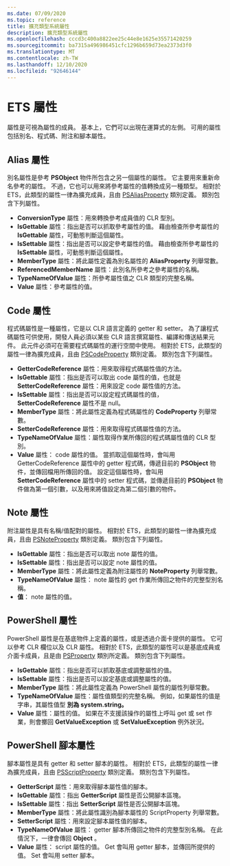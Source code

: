 ```yaml
---
ms.date: 07/09/2020
ms.topic: reference
title: 擴充類型系統屬性
description: 擴充類型系統屬性
ms.openlocfilehash: cccd3c400a8822ee25c44e8e1625e35571420259
ms.sourcegitcommit: ba7315a496986451cfc1296b659d73ea2373d3f0
ms.translationtype: MT
ms.contentlocale: zh-TW
ms.lasthandoff: 12/10/2020
ms.locfileid: "92646144"
---
```

# <a name="ets-properties"></a>ETS 屬性

屬性是可視為屬性的成員。 基本上，它們可以出現在運算式的左側。 可用的屬性包括別名、程式碼、附注和腳本屬性。

## <a name="alias-property"></a>Alias 屬性

別名屬性是參考 **PSObject** 物件所包含之另一個屬性的屬性。 它主要用來重新命名參考的屬性。 不過，它也可以用來將參考屬性的值轉換成另一種類型。 相對於 ETS，此類型的屬性一律為擴充成員，且由 [PSAliasProperty](/dotnet/api/system.management.automation.psaliasproperty) 類別定義。 類別包含下列屬性。

- **ConversionType** 屬性：用來轉換參考成員值的 CLR 型別。
- **IsGettable** 屬性：指出是否可以抓取參考屬性的值。
  藉由檢查所參考屬性的 **IsGettable** 屬性，可動態判斷這個屬性。
- **IsSettable** 屬性：指出是否可以設定參考屬性的值。 藉由檢查所參考屬性的 **IsSettable** 屬性，可動態判斷這個屬性。
- **MemberType** 屬性：將此屬性定義為別名屬性的 **AliasProperty** 列舉常數。
- **ReferencedMemberName** 屬性：此別名所參考之參考屬性的名稱。
- **TypeNameOfValue** 屬性：所參考屬性值之 CLR 類型的完整名稱。
- **Value** 屬性：參考屬性的值。

## <a name="code-property"></a>Code 屬性

程式碼屬性是一種屬性，它是以 CLR 語言定義的 getter 和 setter。 為了讓程式碼屬性可供使用，開發人員必須以某些 CLR 語言撰寫屬性、編譯和傳送結果元件。 此元件必須可在需要程式碼屬性的運行空間中使用。 相對於 ETS，此類型的屬性一律為擴充成員，且由 [PSCodeProperty](/dotnet/api/system.management.automation.pscodeproperty) 類別定義。 類別包含下列屬性。

- **GetterCodeReference** 屬性：用來取得程式碼屬性值的方法。
- **IsGettable** 屬性：指出是否可以取出 code 屬性的值，也就是 **SetterCodeReference** 屬性：用來設定 code 屬性值的方法。
- **IsSettable** 屬性：指出是否可以設定程式碼屬性的值， **SetterCodeReference** 屬性不是 null。
- **MemberType** 屬性：將此屬性定義為程式碼屬性的 **CodeProperty** 列舉常數。
- **SetterCodeReference** 屬性：用來取得程式碼屬性值的方法。
- **TypeNameOfValue** 屬性：屬性取得作業所傳回的程式碼屬性值的 CLR 型別。
- **Value** 屬性： code 屬性的值。 當抓取這個屬性時，會叫用 GetterCodeReference 屬性中的 getter 程式碼，傳遞目前的 **PSObject** 物件，並傳回檔用所傳回的值。 設定這個屬性時，會叫用 **SetterCodeReference** 屬性中的 setter 程式碼，並傳遞目前的 **PSObject** 物件做為第一個引數，以及用來將值設定為第二個引數的物件。

## <a name="note-property"></a>Note 屬性

附注屬性是具有名稱/值配對的屬性。 相對於 ETS，此類型的屬性一律為擴充成員，且由 [PSNoteProperty](/dotnet/api/system.management.automation.psnoteproperty) 類別定義。 類別包含下列屬性。

- **IsGettable** 屬性：指出是否可以取出 note 屬性的值。
- **IsSettable** 屬性：指出是否可以設定 note 屬性的值。
- **MemberType** 屬性：將此屬性定義為附注屬性的 **NoteProperty** 列舉常數。
- **TypeNameOfValue** 屬性： note 屬性的 get 作業所傳回之物件的完整型別名稱。
- **值**： note 屬性的值。

## <a name="powershell-property"></a>PowerShell 屬性

PowerShell 屬性是在基底物件上定義的屬性，或是透過介面卡提供的屬性。 它可以參考 CLR 欄位以及 CLR 屬性。 相對於 ETS，此類型的屬性可以是基底成員或介面卡成員，且是由 [PSProperty](/dotnet/api/system.management.automation.psproperty) 類別所定義。 類別包含下列屬性。

- **IsGettable** 屬性：指出是否可以抓取基底或調整屬性的值。
- **IsSettable** 屬性：指出是否可以設定基底或調整屬性的值。
- **MemberType** 屬性：將此屬性定義為 PowerShell 屬性的屬性列舉常數。
- **TypeNameOfValue** 屬性：屬性值類型的完整名稱。 例如，如果屬性的值是字串，其屬性值型 **別為 system.string。**
- **Value** 屬性：屬性的值。 如果在不支援該操作的屬性上呼叫 get 或 set 作業，則會擲回 **GetValueException** 或 **SetValueException** 例外狀況。

## <a name="powershell-script-property"></a>PowerShell 腳本屬性

腳本屬性是具有 getter 和 setter 腳本的屬性。 相對於 ETS，此類型的屬性一律為擴充成員，且由 [PSScriptProperty](/dotnet/api/system.management.automation.psscriptproperty) 類別定義。 類別包含下列屬性。

- **GetterScript** 屬性：用來取得腳本屬性值的腳本。
- **IsGettable** 屬性：指出 **GetterScript** 屬性是否公開腳本區塊。
- **IsSettable** 屬性：指出 **SetterScript** 屬性是否公開腳本區塊。
- **MemberType** 屬性：將此屬性識別為腳本屬性的 ScriptProperty 列舉常數。
- **SetterScript** 屬性：用來設定腳本屬性值的腳本。
- **TypeNameOfValue** 屬性： getter 腳本所傳回之物件的完整型別名稱。 在此情況下，一律會傳回 **Object** 。
- **Value** 屬性： script 屬性的值。 Get 會叫用 getter 腳本，並傳回所提供的值。 Set 會叫用 setter 腳本。

